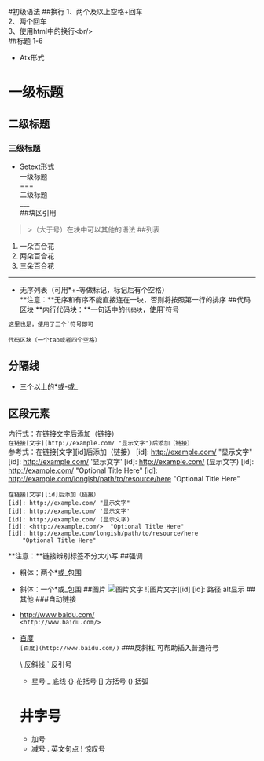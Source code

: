   

#初级语法
##换行
1、两个及以上空格+回车     
2、两个回车  
3、使用html中的换行&lt;br/><br/>
##标题 1-6
* Atx形式  
 # 一级标题  
 ## 二级标题  
 ### 三级标题  

* Setext形式  
 一级标题  
 ===  
 二级标题  
 \___  
##块区引用  
>\>（大于号）在块中可以其他的语法
##列表
1. 一朵百合花
2. 两朵百合花
3. 三朵百合花
___
*  无序列表（可用*+-等做标记，标记后有个空格）   
**注意：**无序和有序不能直接连在一块，否则将按照第一行的排序
##代码区块
**内行代码块：**一句话中的`代码块`，使用`符号  

```c
这里也是，使用了三个`符号即可
```  

    代码区块（一个tab或者四个空格）
## 分隔线
  * 三个以上的*或-或_
## 区段元素
内行式：在链接[文字](http://example.com/ "显示文字")后添加（链接）  
`在链接[文字](http://example.com/ "显示文字")后添加（链接）  `  
参考式：在链接[文字][id]后添加（链接） 
[id]: http://example.com/ "显示文字"
[id]: http://example.com/ '显示文字'
[id]: http://example.com/ (显示文字)
[id]: <http://example.com/>  "Optional Title Here"
[id]: http://example.com/longish/path/to/resource/here
    "Optional Title Here"  

	在链接[文字][id]后添加（链接） 
	[id]: http://example.com/ "显示文字"
	[id]: http://example.com/ '显示文字'
	[id]: http://example.com/ (显示文字)
	[id]: <http://example.com/>  "Optional Title Here"
	[id]: http://example.com/longish/path/to/resource/here
	    "Optional Title Here"  

**注意：**链接辨别标签不分大小写
##强调
* 粗体：两个*或_包围
* 斜体：一个*或_包围
##图片
    ![图片文字](路径)
    ![图片文字][id]
    [id]: 路径  alt显示
##其他
###自动链接
* <http://www.baidu.com/>  
```<http://www.baidu.com/>```
* [百度](http://www.baidu.com/)  
```[百度](http://www.baidu.com/)``` 
###反斜杠
可帮助插入普通符号  

	\   反斜线
	`   反引号
	*   星号
	_   底线
	{}  花括号
	[]  方括号
	()  括弧
	#   井字号
	+   加号
	-   减号
	.   英文句点
	!   惊叹号
